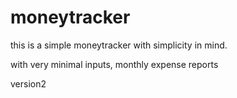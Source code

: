 # moneytracker
this is a simple moneytracker with simplicity in mind.

with very minimal inputs,
monthly expense reports

version2
